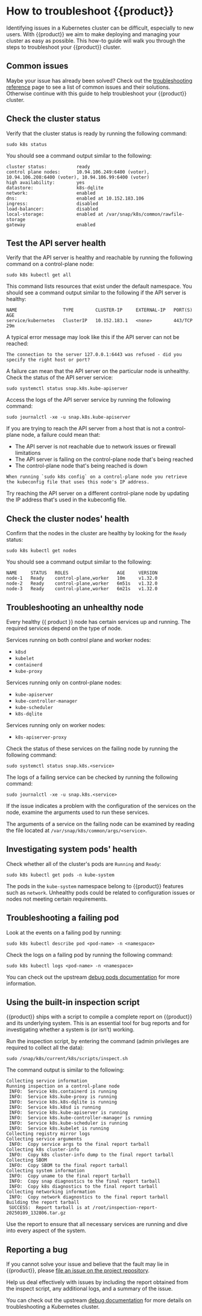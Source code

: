 # How to troubleshoot {{product}}

Identifying issues in a Kubernetes cluster can be difficult, especially to new users. With {{product}} we aim to make deploying and managing your cluster as easy as possible. This how-to guide will walk you through the steps to troubleshoot your {{product}} cluster.

## Common issues

Maybe your issue has already been solved? Check out the [troubleshooting reference][snap-troubleshooting-reference] page to see a list of common issues and their solutions. Otherwise continue with this guide to help troubleshoot your {{product}} cluster.

## Check the cluster status

Verify that the cluster status is ready by running the following command:

```
sudo k8s status
```

You should see a command output similar to the following:
```
cluster status:           ready
control plane nodes:      10.94.106.249:6400 (voter), 10.94.106.208:6400 (voter), 10.94.106.99:6400 (voter)
high availability:        yes
datastore:                k8s-dqlite
network:                  enabled
dns:                      enabled at 10.152.183.106
ingress:                  disabled
load-balancer:            disabled
local-storage:            enabled at /var/snap/k8s/common/rawfile-storage
gateway                   enabled
```


## Test the API server health

Verify that the API server is healthy and reachable by running the following command on a control-plane node:

```
sudo k8s kubectl get all
```

This command lists resources that exist under the default namespace. You should see a command output similar to the following if the API server is healthy:
```
NAME                 TYPE        CLUSTER-IP     EXTERNAL-IP   PORT(S)   AGE
service/kubernetes   ClusterIP   10.152.183.1   <none>        443/TCP   29m
```

A typical error message may look like this if the API server can not be reached:
```
The connection to the server 127.0.0.1:6443 was refused - did you specify the right host or port?
```

A failure can mean that the API server on the particular node is unhealthy. Check the status of the API server service:
```
sudo systemctl status snap.k8s.kube-apiserver
```

Access the logs of the API server service by running the following command:
```
sudo journalctl -xe -u snap.k8s.kube-apiserver
```

If you are trying to reach the API server from a host that is not a control-plane node, a failure could mean that:
* The API server is not reachable due to network issues or firewall limitations
* The API server is failing on the control-plane node that's being reached
* The control-plane node that's being reached is down

```{warning}
When running `sudo k8s config` on a control-plane node you retrieve the kubeconfig file that uses this node's IP address.
```

Try reaching the API server on a different control-plane node by updating the IP address that's used in the kubeconfig file.

## Check the cluster nodes' health

Confirm that the nodes in the cluster are healthy by looking for the `Ready` status:

```
sudo k8s kubectl get nodes
```

You should see a command output similar to the following:

```
NAME     STATUS   ROLES                  AGE     VERSION
node-1   Ready    control-plane,worker   10m     v1.32.0
node-2   Ready    control-plane,worker   6m51s   v1.32.0
node-3   Ready    control-plane,worker   6m21s   v1.32.0
```

## Troubleshooting an unhealthy node

Every healthy {{ product }} node has certain services up and running. The required services depend on the type of node.

Services running on both control plane and worker nodes:
* `k8sd`
* `kubelet`
* `containerd`
* `kube-proxy`

Services running only on control-plane nodes:
* `kube-apiserver`
* `kube-controller-manager`
* `kube-scheduler`
* `k8s-dqlite`

Services running only on worker nodes:
* `k8s-apiserver-proxy`

Check the status of these services on the failing node by running the following command:

```
sudo systemctl status snap.k8s.<service>
```

The logs of a failing service can be checked by running the following command:

```
sudo journalctl -xe -u snap.k8s.<service>
```

If the issue indicates a problem with the configuration of the services on the node, examine the arguments used to run these services.

The arguments of a service on the failing node can be examined by reading the file located at `/var/snap/k8s/common/args/<service>`.

## Investigating system pods' health

Check whether all of the cluster's pods are `Running` and `Ready`:

```
sudo k8s kubectl get pods -n kube-system
```

The pods in the `kube-system` namespace belong to {{product}} features such as `network`. Unhealthy pods could be related to configuration issues or nodes not meeting certain requirements.

## Troubleshooting a failing pod

Look at the events on a failing pod by running:

```
sudo k8s kubectl describe pod <pod-name> -n <namespace>
```

Check the logs on a failing pod by running the following command:

```
sudo k8s kubectl logs <pod-name> -n <namespace>
```

You can check out the upstream [debug pods documentation][] for more information.

## Using the built-in inspection script

{{product}} ships with a script to compile a complete report on {{product}} and its underlying system. This is an essential tool for bug reports and for investigating whether a system is (or isn’t) working.

Run the inspection script, by entering the command (admin privileges are required to collect all the data):

```
sudo /snap/k8s/current/k8s/scripts/inspect.sh
```

The command output is similar to the following:
```
Collecting service information
Running inspection on a control-plane node
 INFO:  Service k8s.containerd is running
 INFO:  Service k8s.kube-proxy is running
 INFO:  Service k8s.k8s-dqlite is running
 INFO:  Service k8s.k8sd is running
 INFO:  Service k8s.kube-apiserver is running
 INFO:  Service k8s.kube-controller-manager is running
 INFO:  Service k8s.kube-scheduler is running
 INFO:  Service k8s.kubelet is running
Collecting registry mirror logs
Collecting service arguments
 INFO:  Copy service args to the final report tarball
Collecting k8s cluster-info
 INFO:  Copy k8s cluster-info dump to the final report tarball
Collecting SBOM
 INFO:  Copy SBOM to the final report tarball
Collecting system information
 INFO:  Copy uname to the final report tarball
 INFO:  Copy snap diagnostics to the final report tarball
 INFO:  Copy k8s diagnostics to the final report tarball
Collecting networking information
 INFO:  Copy network diagnostics to the final report tarball
Building the report tarball
 SUCCESS:  Report tarball is at /root/inspection-report-20250109_132806.tar.gz
```

Use the report to ensure that all necessary services are running and dive into every aspect of the system.

## Reporting a bug
If you cannot solve your issue and believe that the fault may lie in {{product}}, please [file an issue on the project repository][].

Help us deal effectively with issues by including the report obtained from the inspect script, any additional logs, and a summary of the issue.

You can check out the upstream [debug documentation][] for more details on troubleshooting a Kubernetes cluster.

<!-- Links -->

[file an issue on the project repository]: https://github.com/canonical/k8s-snap/issues/new/choose
[snap-troubleshooting-reference]: ../reference/troubleshooting
[debug pods documentation]: https://kubernetes.io/docs/tasks/debug/debug-application/debug-pods
[debug documentation]: https://kubernetes.io/docs/tasks/debug
